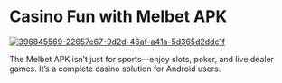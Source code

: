 # Casino Fun with Melbet APK

<a href="https://t.me/gamemodfreecom">![396845569-22657e67-9d2d-46af-a41a-5d365d2ddc1f](https://github.com/user-attachments/assets/6cf54182-3bcd-48fb-8248-bb044b0906ac)</a>

The Melbet APK isn’t just for sports—enjoy slots, poker, and live dealer games. It’s a complete casino solution for Android users.
